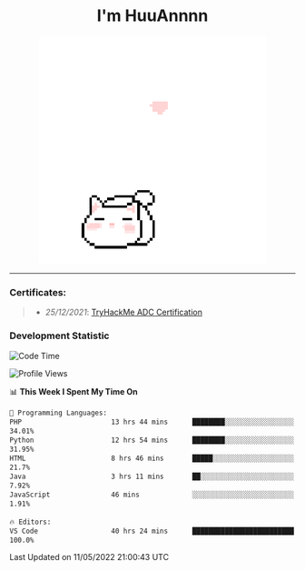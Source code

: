 <h1 align='center'>I'm HuuAnnnn</h1>
<p align="center">
 <img src="cat_intro.gif" />
</p>

___

### Certificates:
>- *25/12/2021*: [TryHackMe ADC Certification](https://tryhackme-certificates.s3-eu-west-1.amazonaws.com/THM-HKVVJOIWJA.png)


### Development Statistic

<!--START_SECTION:waka-->
![Code Time](http://img.shields.io/badge/Code%20Time-195%20hrs%2013%20mins-blue)

![Profile Views](http://img.shields.io/badge/Profile%20Views-0-blue)

📊 **This Week I Spent My Time On** 

```text
💬 Programming Languages: 
PHP                      13 hrs 44 mins      ████████░░░░░░░░░░░░░░░░░   34.01% 
Python                   12 hrs 54 mins      ████████░░░░░░░░░░░░░░░░░   31.95% 
HTML                     8 hrs 46 mins       █████░░░░░░░░░░░░░░░░░░░░   21.7% 
Java                     3 hrs 11 mins       ██░░░░░░░░░░░░░░░░░░░░░░░   7.92% 
JavaScript               46 mins             ░░░░░░░░░░░░░░░░░░░░░░░░░   1.91%

🔥 Editors: 
VS Code                  40 hrs 24 mins      █████████████████████████   100.0%

```


 Last Updated on 11/05/2022 21:00:43 UTC
<!--END_SECTION:waka-->
